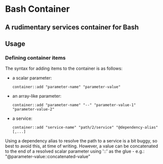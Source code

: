 Bash Container
==============

A rudimentary services container for Bash
-----------------------------------------

## Usage

### Defining container items

The syntax for adding items to the container is as follows:
  - a scalar parameter:
    ```
    container::add "parameter-name" "parameter-value"
    ```
  - an array-like parameter:
    ```
    container::add "parameter-name" "--" "parameter-value-1" "parameter-value-2"
    ```
  - a service:
    ```
    container::add "service-name" "path/2/service" "@dependency-alias" [,...]
    ```

Using a dependency alias to resolve the path to a service is a bit buggy, so
best to avoid this, at time of writing. However, a value can be concatenated
to the end of a resolved scalar parameter using '::' as the glue - e.g.:
"@parameter-value::concatenated-value"
